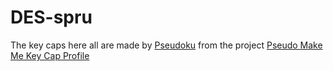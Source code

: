 # DES-spru

The key caps here all are made by [Pseudoku](https://github.com/pseudoku) from the project [Pseudo Make Me Key Cap Profile
](https://github.com/pseudoku/PseudoMakeMeKeyCapProfiles)
